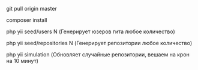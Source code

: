 git pull origin master

composer install

php yii seed/users N (Генерирует юзеров гита любое количество)

php yii seed/repositories N (Генерирует репозитории любое количество)

php yii simulation (Обновляет случайные репозитории, вешаем на крон на 10 минут)
